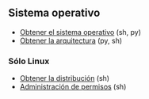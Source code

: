 ## Sistema operativo

- [Obtener el sistema operativo](https://github.com/mondeja/fullstack/tree/master/backend/src/046-sistema_operativo/get_os) (sh, py)
- [Obtener la arquitectura](https://github.com/mondeja/fullstack/tree/master/backend/src/046-sistema_operativo/distrib) (py, sh)

### Sólo Linux
- [Obtener la distribución](https://github.com/mondeja/fullstack/tree/master/backend/src/046-sistema_operativo/distrib) (sh)
- [Administración de permisos](https://github.com/mondeja/fullstack/tree/master/backend/src/046-sistema_operativo/distrib) (sh)